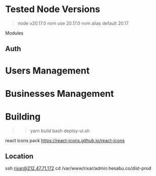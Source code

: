 
# Tested Node Versions
> node v20.17.0
> nvm use 20.17.0
> nvm alias default 20.17

Modules
## Auth

# Users Management

# Businesses Management

# Building
>>  yarn build
>>  bash deploy-ui.sh

react icons pack
https://react-icons.github.io/react-icons

## Location
ssh rixar@212.47.71.172
cd /var/www/rixar/admin.hesabu.co/dist-prod